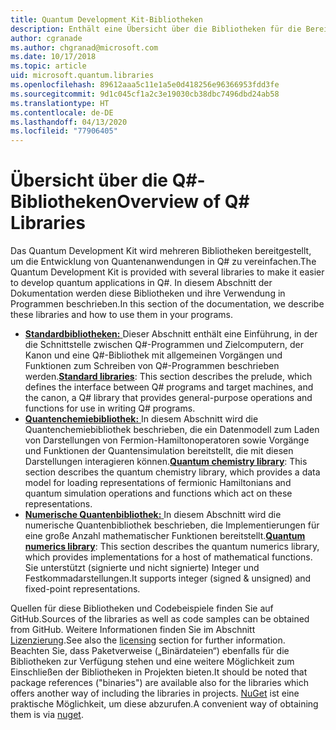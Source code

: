 ```yaml
---
title: Quantum Development Kit-Bibliotheken
description: Enthält eine Übersicht über die Bibliotheken für die Bereiche Standard, Chemie und Numerik, die im Microsoft Quantum Development Kit enthalten sind.
author: cgranade
ms.author: chgranad@microsoft.com
ms.date: 10/17/2018
ms.topic: article
uid: microsoft.quantum.libraries
ms.openlocfilehash: 89612aaa5c11e1a5e0d418256e96366953fdd3fe
ms.sourcegitcommit: 9d1c045cf1a2c3e19030cb38dbc7496dbd24ab58
ms.translationtype: HT
ms.contentlocale: de-DE
ms.lasthandoff: 04/13/2020
ms.locfileid: "77906405"
---
```

# <a name="overview-of-q-libraries"></a><span data-ttu-id="0c4d3-103">Übersicht über die Q#-Bibliotheken</span><span class="sxs-lookup"><span data-stu-id="0c4d3-103">Overview of Q# Libraries</span></span>
<span data-ttu-id="0c4d3-104">Das Quantum Development Kit wird mehreren Bibliotheken bereitgestellt, um die Entwicklung von Quantenanwendungen in Q# zu vereinfachen.</span><span class="sxs-lookup"><span data-stu-id="0c4d3-104">The Quantum Development Kit is provided with several libraries to make it easier to develop quantum applications in Q#.</span></span>
<span data-ttu-id="0c4d3-105">In diesem Abschnitt der Dokumentation werden diese Bibliotheken und ihre Verwendung in Programmen beschrieben.</span><span class="sxs-lookup"><span data-stu-id="0c4d3-105">In this section of the documentation, we describe these libraries and how to use them in your programs.</span></span>

- <span data-ttu-id="0c4d3-106">[**Standardbibliotheken:** ](xref:microsoft.quantum.libraries.standard.intro) Dieser Abschnitt enthält eine Einführung, in der die Schnittstelle zwischen Q#-Programmen und Zielcomputern, der Kanon und eine Q#-Bibliothek mit allgemeinen Vorgängen und Funktionen zum Schreiben von Q#-Programmen beschrieben werden.</span><span class="sxs-lookup"><span data-stu-id="0c4d3-106">[**Standard libraries**](xref:microsoft.quantum.libraries.standard.intro): This section describes the prelude, which defines the interface between Q# programs and target machines, and the canon, a Q# library that provides general-purpose operations and functions for use in writing Q# programs.</span></span>
- <span data-ttu-id="0c4d3-107">[**Quantenchemiebibliothek:** ](xref:microsoft.quantum.chemistry.concepts.intro) In diesem Abschnitt wird die Quantenchemiebibliothek beschrieben, die ein Datenmodell zum Laden von Darstellungen von Fermion-Hamiltonoperatoren sowie Vorgänge und Funktionen der Quantensimulation bereitstellt, die mit diesen Darstellungen interagieren können.</span><span class="sxs-lookup"><span data-stu-id="0c4d3-107">[**Quantum chemistry library**](xref:microsoft.quantum.chemistry.concepts.intro): This section describes the quantum chemistry library, which provides a data model for loading representations of fermionic Hamiltonians and quantum simulation operations and functions which act on these representations.</span></span>
- <span data-ttu-id="0c4d3-108">[**Numerische Quantenbibliothek:** ](xref:microsoft.quantum.numerics.intro) In diesem Abschnitt wird die numerische Quantenbibliothek beschrieben, die Implementierungen für eine große Anzahl mathematischer Funktionen bereitstellt.</span><span class="sxs-lookup"><span data-stu-id="0c4d3-108">[**Quantum numerics library**](xref:microsoft.quantum.numerics.intro): This section describes the quantum numerics library, which provides implementations for a host of mathematical functions.</span></span> <span data-ttu-id="0c4d3-109">Sie unterstützt (signierte und nicht signierte) Integer und Festkommadarstellungen.</span><span class="sxs-lookup"><span data-stu-id="0c4d3-109">It supports integer (signed & unsigned) and fixed-point representations.</span></span>

<span data-ttu-id="0c4d3-110">Quellen für diese Bibliotheken und Codebeispiele finden Sie auf GitHub.</span><span class="sxs-lookup"><span data-stu-id="0c4d3-110">Sources of the libraries as well as code samples can be obtained from GitHub.</span></span> <span data-ttu-id="0c4d3-111">Weitere Informationen finden Sie im Abschnitt [Lizenzierung](xref:microsoft.quantum.libraries.licensing).</span><span class="sxs-lookup"><span data-stu-id="0c4d3-111">See also the [licensing](xref:microsoft.quantum.libraries.licensing) section for further information.</span></span> <span data-ttu-id="0c4d3-112">Beachten Sie, dass Paketverweise („Binärdateien“) ebenfalls für die Bibliotheken zur Verfügung stehen und eine weitere Möglichkeit zum Einschließen der Bibliotheken in Projekten bieten.</span><span class="sxs-lookup"><span data-stu-id="0c4d3-112">It should be noted that package references ("binaries") are available also for the libraries which offers another way of including the libraries in projects.</span></span> <span data-ttu-id="0c4d3-113">[NuGet](https://nuget.org) ist eine praktische Möglichkeit, um diese abzurufen.</span><span class="sxs-lookup"><span data-stu-id="0c4d3-113">A convenient way of obtaining them is via [nuget](https://nuget.org).</span></span>
